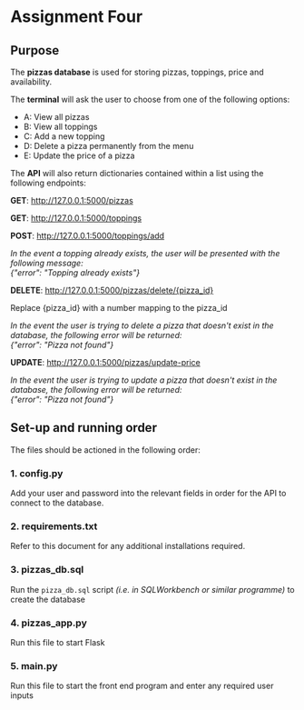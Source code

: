 # Assignment Four

## Purpose
The **pizzas database** is used for storing pizzas, toppings, price and availability. 

The **terminal** will ask the user to choose from one of the following options:
- A: View all pizzas
- B: View all toppings
- C: Add a new topping
- D: Delete a pizza permanently from the menu
- E: Update the price of a pizza

The **API** will also return dictionaries contained within a list using the following endpoints:

**GET**: http://127.0.0.1:5000/pizzas

**GET**: http://127.0.0.1:5000/toppings

**POST**: http://127.0.0.1:5000/toppings/add

_In the event a topping already exists, the user will be presented with the following message:\
{"error": "Topping already exists"}_

**DELETE**: http://127.0.0.1:5000/pizzas/delete/{pizza_id}

Replace {pizza_id} with a number mapping to the pizza_id

_In the event the user is trying to delete a pizza that doesn't exist in the database, the following error will be returned:\
{"error": "Pizza not found"}_

**UPDATE**: http://127.0.0.1:5000/pizzas/update-price

_In the event the user is trying to update a pizza that doesn't exist in the database, the following error will be returned:\
{"error": "Pizza not found"}_

## Set-up and running order

The files should be actioned in the following order:

### 1. config.py
Add your user and password into the relevant fields in order for the API to connect to the database.

### 2. requirements.txt
Refer to this document for any additional installations required.
 
### 3. pizzas_db.sql
Run the `pizza_db.sql` script _(i.e. in SQLWorkbench or similar programme)_ to create the database
 
### 4. pizzas_app.py
Run this file to start Flask
 
### 5. main.py
Run this file to start the front end program and enter any required user inputs